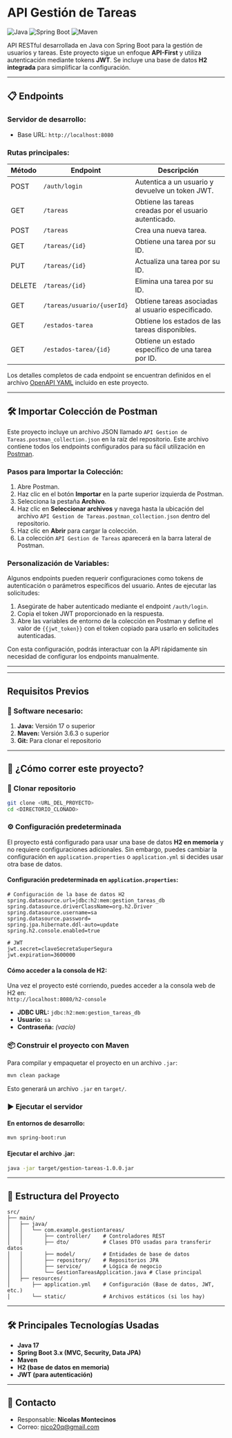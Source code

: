 # API Gestión de Tareas

![Java](https://img.shields.io/badge/Java-17-blue)
![Spring Boot](https://img.shields.io/badge/Spring%20Boot-3-green)
![Maven](https://img.shields.io/badge/Maven-Build-orange)

API RESTful desarrollada en Java con Spring Boot para la gestión de usuarios y tareas. Este proyecto sigue un enfoque **API-First** y utiliza autenticación mediante tokens **JWT**. Se incluye una base de datos **H2 integrada** para simplificar la configuración.

---

## 📋 Endpoints
### Servidor de desarrollo:
- Base URL: `http://localhost:8080`

### Rutas principales:
| Método | Endpoint                           | Descripción                                       |
|--------|------------------------------------|--------------------------------------------------|
| POST   | `/auth/login`                     | Autentica a un usuario y devuelve un token JWT.  |
| GET    | `/tareas`                         | Obtiene las tareas creadas por el usuario autenticado. |
| POST   | `/tareas`                         | Crea una nueva tarea.                            |
| GET    | `/tareas/{id}`                    | Obtiene una tarea por su ID.                     |
| PUT    | `/tareas/{id}`                    | Actualiza una tarea por su ID.                   |
| DELETE | `/tareas/{id}`                    | Elimina una tarea por su ID.                     |
| GET    | `/tareas/usuario/{userId}`        | Obtiene tareas asociadas al usuario especificado.|
| GET    | `/estados-tarea`                  | Obtiene los estados de las tareas disponibles.   |
| GET    | `/estados-tarea/{id}`             | Obtiene un estado específico de una tarea por ID.|

Los detalles completos de cada endpoint se encuentran definidos en el archivo [OpenAPI YAML](./api.yml) incluido en este proyecto.

---

## 🛠 Importar Colección de Postman

Este proyecto incluye un archivo JSON llamado `API Gestion de Tareas.postman_collection.json` en la raíz del repositorio. Este archivo contiene todos los endpoints configurados para su fácil utilización en [Postman](https://www.postman.com/).

### Pasos para Importar la Colección:
1. Abre Postman.
2. Haz clic en el botón **Importar** en la parte superior izquierda de Postman.
3. Selecciona la pestaña **Archivo**.
4. Haz clic en **Seleccionar archivos** y navega hasta la ubicación del archivo `API Gestion de Tareas.postman_collection.json` dentro del repositorio.
5. Haz clic en **Abrir** para cargar la colección.
6. La colección `API Gestion de Tareas` aparecerá en la barra lateral de Postman.

### Personalización de Variables:
Algunos endpoints pueden requerir configuraciones como tokens de autenticación o parámetros específicos del usuario. Antes de ejecutar las solicitudes:
1. Asegúrate de haber autenticado mediante el endpoint `/auth/login`.
2. Copia el token JWT proporcionado en la respuesta.
3. Abre las variables de entorno de la colección en Postman y define el valor de `{{jwt_token}}` con el token copiado para usarlo en solicitudes autenticadas.

Con esta configuración, podrás interactuar con la API rápidamente sin necesidad de configurar los endpoints manualmente.

---

---

## Requisitos Previos

### 🔧 Software necesario:
1. **Java:** Versión 17 o superior
2. **Maven:** Versión 3.6.3 o superior
3. **Git:** Para clonar el repositorio

---

## 🚀 ¿Cómo correr este proyecto?

### 🔨 Clonar repositorio
```bash
git clone <URL_DEL_PROYECTO>
cd <DIRECTORIO_CLONADO>
```

### ⚙ Configuración predeterminada
El proyecto está configurado para usar una base de datos **H2 en memoria** y no requiere configuraciones adicionales. Sin embargo, puedes cambiar la configuración en `application.properties` o `application.yml` si decides usar otra base de datos.

#### Configuración predeterminada en `application.properties`:
```properties
# Configuración de la base de datos H2
spring.datasource.url=jdbc:h2:mem:gestion_tareas_db
spring.datasource.driverClassName=org.h2.Driver
spring.datasource.username=sa
spring.datasource.password=
spring.jpa.hibernate.ddl-auto=update
spring.h2.console.enabled=true

# JWT
jwt.secret=claveSecretaSuperSegura
jwt.expiration=3600000
```

#### Cómo acceder a la consola de H2:
Una vez el proyecto esté corriendo, puedes acceder a la consola web de H2 en:  
`http://localhost:8080/h2-console`
- **JDBC URL:** `jdbc:h2:mem:gestion_tareas_db`
- **Usuario:** `sa`
- **Contraseña:** *(vacío)*

### 📦 Construir el proyecto con Maven
Para compilar y empaquetar el proyecto en un archivo `.jar`:
```bash
mvn clean package
```

Esto generará un archivo `.jar` en `target/`.

### ▶ Ejecutar el servidor
#### En entornos de desarrollo:
```bash
mvn spring-boot:run
```

#### Ejecutar el archivo .jar:
```bash
java -jar target/gestion-tareas-1.0.0.jar
```

---

## 📂 Estructura del Proyecto

```plaintext
src/
├── main/
│   ├── java/
│   │   └── com.example.gestiontareas/
│   │       ├── controller/    # Controladores REST
│   │       ├── dto/           # Clases DTO usadas para transferir datos
│   │       ├── model/         # Entidades de base de datos
│   │       ├── repository/    # Repositorios JPA
│   │       ├── service/       # Lógica de negocio
│   │       └── GestionTareasApplication.java # Clase principal
│   ├── resources/
│       ├── application.yml    # Configuración (Base de datos, JWT, etc.)
│       └── static/            # Archivos estáticos (si los hay)
```

---

## 🛠 Principales Tecnologías Usadas
- **Java 17**
- **Spring Boot 3.x (MVC, Security, Data JPA)**
- **Maven**
- **H2 (base de datos en memoria)**
- **JWT (para autenticación)**

---

## 👫 Contacto
- Responsable: **Nicolas Montecinos**
- Correo: [nico20q@gmail.com](mailto:nico20q@gmail.com)